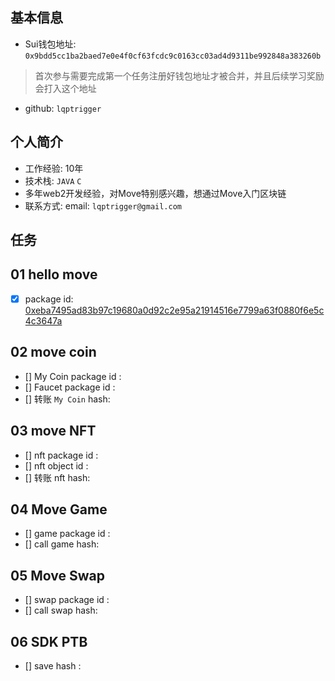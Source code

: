## 基本信息
- Sui钱包地址: `0x9bdd5cc1ba2baed7e0e4f0cf63fcdc9c0163cc03ad4d9311be992848a383260b`
> 首次参与需要完成第一个任务注册好钱包地址才被合并，并且后续学习奖励会打入这个地址
- github: `lqptrigger`

## 个人简介
- 工作经验: 10年
- 技术栈: `JAVA` `C`
- 多年web2开发经验，对Move特别感兴趣，想通过Move入门区块链
- 联系方式: email: `lqptrigger@gmail.com` 

## 任务

##   01 hello move  
- [x] package id: [0xeba7495ad83b97c19680a0d92c2e95a21914516e7799a63f0880f6e5c4c3647a](https://testnet.suivision.xyz/package/0xeba7495ad83b97c19680a0d92c2e95a21914516e7799a63f0880f6e5c4c3647a?tab=Code)

##   02 move coin
- [] My Coin package id : 
- [] Faucet package id : 
- [] 转账 `My Coin` hash:

##   03 move NFT
- [] nft package id :
- [] nft object id : 
- [] 转账 nft  hash:

##   04 Move Game
- [] game package id :
- [] call game hash:

##   05 Move Swap
- [] swap package id :
- [] call swap hash:

##   06 SDK PTB
- [] save hash :
